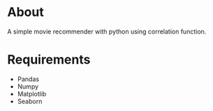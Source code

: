 # About
A simple movie recommender with python using correlation function.

# Requirements
* Pandas
* Numpy
* Matplotlib
* Seaborn
